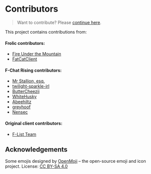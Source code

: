 # Contributors

> Want to contribute? Please [continue here](https://frolic-chat.github.io/wiki/development/development.html).

This project contains contributions from:

#### Frolic contributors:
* [Fire Under the Mountain](https://github.com/FireUnderTheMountain)
* [FatCatClient](https://github.com/FatCatClient)

#### F-Chat Rising contributors:
* [Mr Stallion, esq.](https://github.com/hearmeneigh)
* [twilight-sparkle-irl](https://github.com/twilight-sparkle-irl)
* [ButterCheezii](https://github.com/ButterCheezii)
* [WhiteHusky](https://github.com/WhiteHusky)
* [Abeehiltz](https://github.com/Abeehiltz)
* [greyhoof](https://github.com/greyhoof)
* [Nensec](https://github.com/Nensec)

#### Original client contributors:
* [F-List Team](https://github.com/f-list)


## Acknowledgements
Some emojis designed by [OpenMoji](https://openmoji.org/) – the open-source emoji and icon project. License: [CC BY-SA 4.0](https://creativecommons.org/licenses/by-sa/4.0/#)
